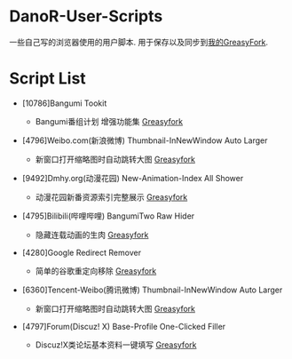 DanoR-User-Scripts
====

一些自己写的浏览器使用的用户脚本.
用于保存以及同步到[我的GreasyFork](https://greasyfork.org/zh-CN/users/4525).

Script List
====
- [10786]Bangumi Tookit
  - Bangumi番组计划 增强功能集 [Greasyfork](https://greasyfork.org//scripts/10786)

- [4796]Weibo.com(新浪微博) Thumbnail-InNewWindow Auto Larger
  - 新窗口打开缩略图时自动跳转大图 [Greasyfork](https://greasyfork.org//scripts/4796)

- [9492]Dmhy.org(动漫花园) New-Animation-Index All Shower
  - 动漫花园新番资源索引完整展示 [Greasyfork](https://greasyfork.org//scripts/)

- [4795]Bilibili(哔哩哔哩) BangumiTwo Raw Hider
  - 隐藏连载动画的生肉 [Greasyfork](https://greasyfork.org//scripts/4795)

- [4280]Google Redirect Remover
  - 简单的谷歌重定向移除 [Greasyfork](https://greasyfork.org//scripts/4280)

- [6360]Tencent-Weibo(腾讯微博) Thumbnail-InNewWindow Auto Larger
  - 新窗口打开缩略图时自动跳转大图 [Greasyfork](https://greasyfork.org//scripts/6360)

- [4797]Forum(Discuz! X) Base-Profile One-Clicked Filler
  - Discuz!X类论坛基本资料一键填写 [Greasyfork](https://greasyfork.org//scripts/4797)